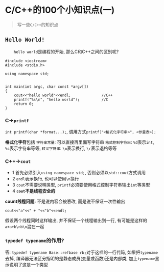 # C/C++的100个小知识点(一)
> 写一些`C/C++`的知识点

## `Hello World!`

&emsp;&emsp;`hello world`是编程的开始, 那么C和C++之间的区别呢?

```
#include <iostream>
#include <stdio.h>

using namespace std;


int main(int argc, char const *argv[])
{
    cout<<"hello world"<<endl;				//C++
    printf("%s\n", "hello world");			//C
    return 0;
}
``` 

### C->`printf`
`int printf(char *format...);`, 调用方式`printf("<格式化字符串>", <参量表>);`

**格式化字符**包括
`字符串常量`: 可以直接再里面写字符串
`格式控制字符串`: `%d`表示`int`, `%s`表示字符串等等, 
`转义字符串`: `\n`表示换行, `\r`表示退格等等


### C++->`cout`
* 1 首先必须引入`using namespace std;`, 否则必须以`std::cout`方式调用
* 2 `endl`表示换行, 也可以使用`\n`换行
* 3 `cout`不需要说明类型, `printf`必须要使用格式控制字符串输出`int`等类型
* 4 **`cout`不是线程安全的**

**count线程问题:** 不是说内容会被篡改, 而是说不保证一次性输出
```
cout<<"a"<<" + "<<"b"<<endl;
```
假设两个线程同时这样输出, 并不保证一个线程输出到一行, 有可能是这样的`a+a+b\nb\n`混在一起

### `typedef typename`的作用?

答: `typedef typename Base::refbase rb;`对于这样的一行代码, 如果把`typename`去掉, 编译器无法区分指明的是静态成员(变量或函数)还是内部类, 加上`typename`显示说明了这是一个类型